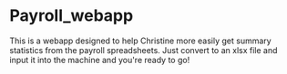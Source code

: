 # Payroll_webapp

This is a webapp designed to help Christine more easily get summary statistics from the payroll spreadsheets. Just convert to an xlsx file and input it into the machine and you're ready to go!
